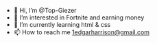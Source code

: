 - 👋 Hi, I’m @Top-Giezer
- 👀 I’m interested in Fortnite and earning money
- 🌱 I’m currently learning html & css
- 📫 How to reach me 1edgarharrison@gmail.com
